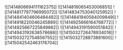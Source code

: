 ![[1414806694111162375]]
![[1414816065453006851]]
![[1414817797796995072]]
![[1414834753040125952]]
![[1414841404606484482]]
![[1414841940584009849]]
![[1414918220046245889]]
![[1414925666164768772]]
![[1414925667225849862]]
![[1414943191590051842]]
![[1414943192638578688]]
![[1415032726478934018]]
![[1415032727548567552]]
![[1415032728873881600]]
![[1415042542463176704]]
